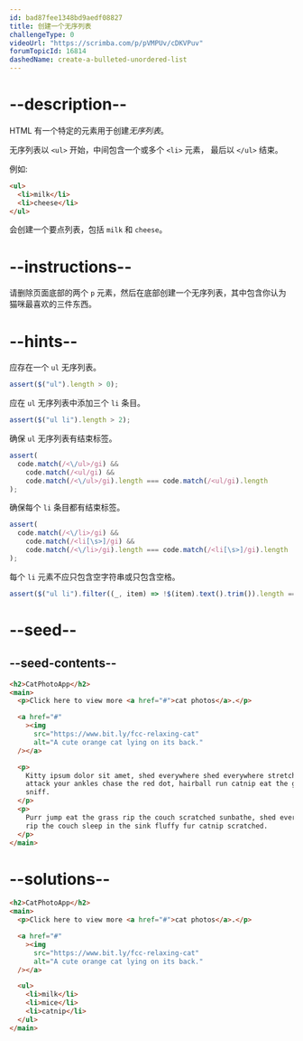 ```yaml
---
id: bad87fee1348bd9aedf08827
title: 创建一个无序列表
challengeType: 0
videoUrl: "https://scrimba.com/p/pVMPUv/cDKVPuv"
forumTopicId: 16814
dashedName: create-a-bulleted-unordered-list
---
```


# --description--

HTML 有一个特定的元素用于创建<dfn>无序列表</dfn>。

无序列表以 `<ul>` 开始，中间包含一个或多个 `<li>` 元素， 最后以 `</ul>` 结束。

例如:

```html
<ul>
  <li>milk</li>
  <li>cheese</li>
</ul>
```

会创建一个要点列表，包括 `milk` 和 `cheese`。

# --instructions--

请删除页面底部的两个 `p` 元素，然后在底部创建一个无序列表，其中包含你认为猫咪最喜欢的三件东西。

# --hints--

应存在一个 `ul` 无序列表。

```js
assert($("ul").length > 0);
```

应在 `ul` 无序列表中添加三个 `li` 条目。

```js
assert($("ul li").length > 2);
```

确保 `ul` 无序列表有结束标签。

```js
assert(
  code.match(/<\/ul>/gi) &&
    code.match(/<ul/gi) &&
    code.match(/<\/ul>/gi).length === code.match(/<ul/gi).length
);
```

确保每个 `li` 条目都有结束标签。

```js
assert(
  code.match(/<\/li>/gi) &&
    code.match(/<li[\s>]/gi) &&
    code.match(/<\/li>/gi).length === code.match(/<li[\s>]/gi).length
);
```

每个 `li` 元素不应只包含空字符串或只包含空格。

```js
assert($("ul li").filter((_, item) => !$(item).text().trim()).length === 0);
```

# --seed--

## --seed-contents--

```html
<h2>CatPhotoApp</h2>
<main>
  <p>Click here to view more <a href="#">cat photos</a>.</p>

  <a href="#"
    ><img
      src="https://www.bit.ly/fcc-relaxing-cat"
      alt="A cute orange cat lying on its back."
  /></a>

  <p>
    Kitty ipsum dolor sit amet, shed everywhere shed everywhere stretching
    attack your ankles chase the red dot, hairball run catnip eat the grass
    sniff.
  </p>
  <p>
    Purr jump eat the grass rip the couch scratched sunbathe, shed everywhere
    rip the couch sleep in the sink fluffy fur catnip scratched.
  </p>
</main>
```

# --solutions--

```html
<h2>CatPhotoApp</h2>
<main>
  <p>Click here to view more <a href="#">cat photos</a>.</p>

  <a href="#"
    ><img
      src="https://www.bit.ly/fcc-relaxing-cat"
      alt="A cute orange cat lying on its back."
  /></a>

  <ul>
    <li>milk</li>
    <li>mice</li>
    <li>catnip</li>
  </ul>
</main>
```
